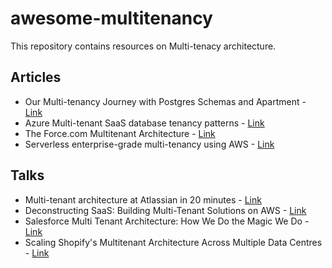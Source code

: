# awesome-multitenancy

This repository contains resources on Multi-tenacy architecture.

## Articles

* Our Multi-tenancy Journey with Postgres Schemas and Apartment - [Link](https://influitive.io/our-multi-tenancy-journey-with-postgres-schemas-and-apartment-6ecda151a21f)
* Azure Multi-tenant SaaS database tenancy patterns - [Link](https://docs.microsoft.com/en-us/azure/sql-database/saas-tenancy-app-design-patterns)
* The Force.com Multitenant Architecture - [Link](https://developer.salesforce.com/page/Multi_Tenant_Architecture)
* Serverless enterprise-grade multi-tenancy using AWS - [Link](https://medium.com/@tarekbecker/serverless-enterprise-grade-multi-tenancy-using-aws-76ff5f4d0a23)

## Talks

* Multi-tenant architecture at Atlassian in 20 minutes  - [Link](https://www.youtube.com/watch?v=0N4KknY_zdU)
* Deconstructing SaaS: Building Multi-Tenant Solutions on AWS - [Link](https://www.youtube.com/watch?v=mwQ5lipGTBI)
* Salesforce Multi Tenant Architecture: How We Do the Magic We Do - [Link](https://www.youtube.com/watch?v=Tuy_O37H3O8)
* Scaling Shopify's Multitenant Architecture Across Multiple Data Centres - [Link](https://www.youtube.com/watch?v=F-f0-k46WVk)

